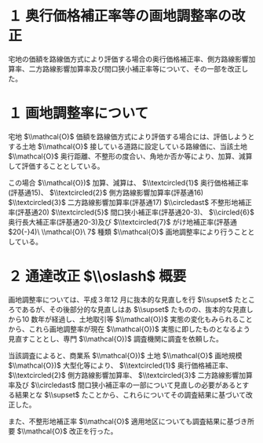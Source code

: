 # １ 奥行価格補正率等の画地調整率の改正

宅地の価額を路線価方式により評価する場合の奥行価格補正率、側方路線影響加算率、二方路線影響加算率及び間口狭小補正率等について、その一部を改正した。

# １ 画地調整率について

宅地 $\\mathcal{O}$ 価額を路線価方式により評価する場合には、評価しようとする土地 $\\mathcal{O}$ 接している道路に設定している路線価に、当該土地 $\\mathcal{O}$ 奥行距離、不整形の度合い、角地か否か等により、加算、減算して評価することとしている。

この場合 $\\mathcal{O})$ 加算、減算は、 $\\textcircled{1}$ 奥行価格補正率(評基通15)、 $\\textcircled{2}$ 側方路線影響加算率(評基通16) $\\textcircled{3}$ 二方路線影響加算率(評基通17) $\\circledast$ 不整形地補正率(評基通20) $\\textcircled{5}$ 間口狭小補正率(評基通20-3)、 $\\circled{6}$ 奥行長大補正率(評基通20-3)及び $\\textcircled{7}$ がけ地補正率(評基通 $20{-}4)\ \\mathcal{O}\ 7$ 種類 $\\mathcal{O}$ 画地調整率により行うこととしている。

# ２ 通達改正 $\\oslash$ 概要

画地調整率については、平成３年12 月に抜本的な見直しを行 $\\supset$ たところであるが、その後部分的な見直しはあ $\\supset$ たものの、抜本的な見直しから10 数年が経過し、土地取引等 $\\mathcal{O})$ 実態の変化もみられることから、これら画地調整率が現在 $\\mathcal{O})$ 実態に即したものとなるよう見直すこととし、専門 $\\mathcal{O})$ 調査機関に調査を依頼した。

当該調査によると、商業系 $\\mathcal{O})$ 土地 $\\mathcal{O}$ 画地規模 $\\mathcal{O})$ 大型化等により、 $\\textcircled{1}$ 奥行価格補正率、 $\\textcircled{2}$ 側方路線影響加算率、 $\\textcircled{3}$ 二方路線影響加算率及び $\\circledast$ 間口狭小補正率の一部について見直しの必要があるとする結果とな $\\supset$ たことから、これらについてその調査結果に基づいて改正した。

また、不整形地補正率 $\\mathcal{O}$ 適用地区についても調査結果に基づき所要 $\\mathcal{O}$ 改正を行った。